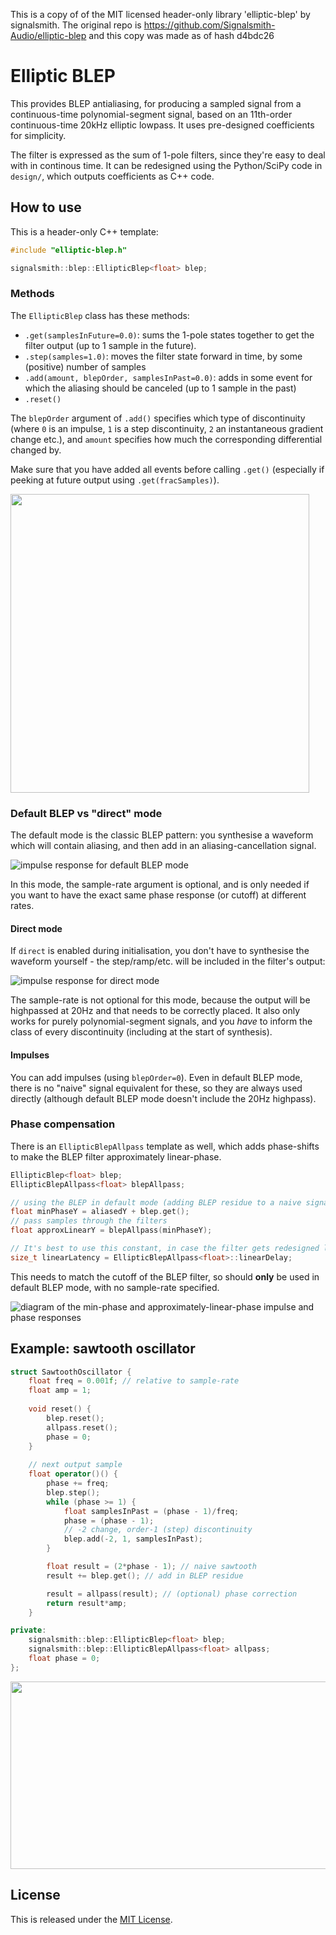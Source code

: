 This is a copy of of the MIT licensed header-only library 'elliptic-blep' by signalsmith. The original repo is
https://github.com/Signalsmith-Audio/elliptic-blep and this copy was made as of hash d4bdc26
 

# Elliptic BLEP

This provides BLEP antialiasing, for producing a sampled signal from a continuous-time polynomial-segment signal, based on an 11th-order continuous-time 20kHz elliptic lowpass.  It uses pre-designed coefficients for simplicity.

The filter is expressed as the sum of 1-pole filters, since they're easy to deal with in continous time.  It can be redesigned using the Python/SciPy code in `design/`, which outputs coefficients as C++ code.

## How to use

This is a header-only C++ template:

```cpp
#include "elliptic-blep.h"

signalsmith::blep::EllipticBlep<float> blep;
```

### Methods

The `EllipticBlep` class has these methods:

* `.get(samplesInFuture=0.0)`: sums the 1-pole states together to get the filter output (up to 1 sample in the future).
* `.step(samples=1.0)`: moves the filter state forward in time, by some (positive) number of samples
* `.add(amount, blepOrder, samplesInPast=0.0)`: adds in some event for which the aliasing should be canceled (up to 1 sample in the past)
* `.reset()`

The `blepOrder` argument of `.add()` specifies which type of discontinuity (where `0` is an impulse, `1` is a step discontinuity, `2` an instantaneous gradient change etc.), and `amount` specifies how much the corresponding differential changed by.

Make sure that you have added all events before calling `.get()` (especially if peeking at future output using `.get(fracSamples)`).

<img src="doc/step-add.png" width="478" style="max-width: 100%">

### Default BLEP vs "direct" mode

The default mode is the classic BLEP pattern: you synthesise a waveform which will contain aliasing, and then add in an aliasing-cancellation signal.

![impulse response for default BLEP mode](doc/double-residue-impulse-top.svg)

In this mode, the sample-rate argument is optional, and is only needed if you want to have the exact same phase response (or cutoff) at different rates.

#### Direct mode

If `direct` is enabled during initialisation, you don't have to synthesise the waveform yourself - the step/ramp/etc. will be included in the filter's output:

![impulse response for direct mode](doc/double-direct-impulse-top.svg)

The sample-rate is not optional for this mode, because the output will be highpassed at 20Hz and that needs to be correctly placed.  It also only works for purely polynomial-segment signals, and you *have* to inform the class of every discontinuity (including at the start of synthesis).

#### Impulses

You can add impulses (using `blepOrder=0`).  Even in default BLEP mode, there is no "naive" signal equivalent for these, so they are always used directly (although default BLEP mode doesn't include the 20Hz highpass).

### Phase compensation

There is an `EllipticBlepAllpass` template as well, which adds phase-shifts to make the BLEP filter approximately linear-phase.

```cpp
EllipticBlep<float> blep;
EllipticBlepAllpass<float> blepAllpass;

// using the BLEP in default mode (adding BLEP residue to a naive signal)
float minPhaseY = aliasedY + blep.get();
// pass samples through the filters
float approxLinearY = blepAllpass(minPhaseY);

// It's best to use this constant, in case the filter gets redesigned later
size_t linearLatency = EllipticBlepAllpass<float>::linearDelay;
```

This needs to match the cutoff of the BLEP filter, so should **only** be used in default BLEP mode, with no sample-rate specified.

![diagram of the min-phase and approximately-linear-phase impulse and phase responses](doc/double-phase.svg)

## Example: sawtooth oscillator

```cpp
struct SawtoothOscillator {
	float freq = 0.001f; // relative to sample-rate
	float amp = 1;
	
	void reset() {
		blep.reset();
		allpass.reset();
		phase = 0;
	}
	
	// next output sample
	float operator()() {
		phase += freq;
		blep.step();
		while (phase >= 1) {
			float samplesInPast = (phase - 1)/freq;
			phase = (phase - 1);
			// -2 change, order-1 (step) discontinuity
			blep.add(-2, 1, samplesInPast);
		}

		float result = (2*phase - 1); // naive sawtooth
		result += blep.get(); // add in BLEP residue

		result = allpass(result); // (optional) phase correction
		return result*amp;
	}

private:
	signalsmith::blep::EllipticBlep<float> blep;
	signalsmith::blep::EllipticBlepAllpass<float> allpass;
	float phase = 0;
};
```

<img src="doc/saw-spectrogram.png" width="631" height="300" style="max-width: 100%">

## License

This is released under the [MIT License](LICENSE.txt).
